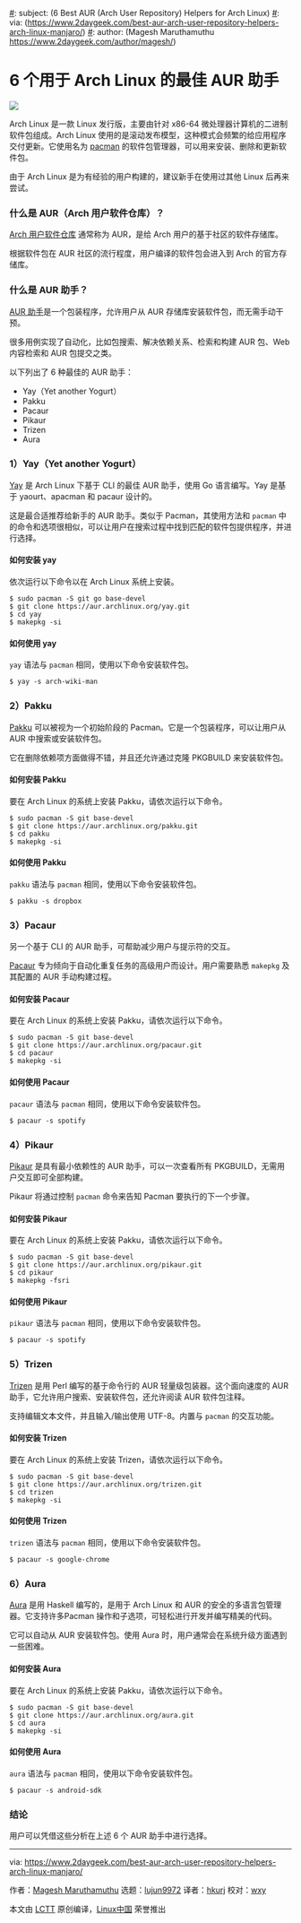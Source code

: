 [#]: collector: (lujun9972)
[#]: translator: (hkurj)
[#]: reviewer: (wxy)
[#]: publisher: ( )
[#]: url: ( )
[#]: subject: (6 Best AUR (Arch User Repository) Helpers for Arch Linux)
[#]: via: (https://www.2daygeek.com/best-aur-arch-user-repository-helpers-arch-linux-manjaro/)
[#]: author: (Magesh Maruthamuthu https://www.2daygeek.com/author/magesh/)

6 个用于 Arch Linux 的最佳 AUR 助手
======

![](https://img.linux.net.cn/data/attachment/album/202003/21/082920kxdmlwkk7xx7llpw.jpeg)

Arch Linux 是一款 Linux 发行版，主要由针对 x86-64 微处理器计算机的二进制软件包组成。Arch Linux 使用的是滚动发布模型，这种模式会频繁的给应用程序交付更新。它使用名为 [pacman][1] 的软件包管理器，可以用来安装、删除和更新软件包。

由于 Arch Linux 是为有经验的用户构建的，建议新手在使用过其他 Linux 后再来尝试。

### 什么是 AUR（Arch 用户软件仓库）？

[Arch 用户软件仓库][2] 通常称为 AUR，是给 Arch 用户的基于社区的软件存储库。

根据软件包在  AUR 社区的流行程度，用户编译的软件包会进入到 Arch 的官方存储库。

### 什么是 AUR 助手？

[AUR 助手][3]是一个包装程序，允许用户从 AUR 存储库安装软件包，而无需手动干预。

很多用例实现了自动化，比如包搜索、解决依赖关系、检索和构建 AUR 包、Web 内容检索和 AUR 包提交之类。

以下列出了 6 种最佳的 AUR 助手：

* Yay（Yet another Yogurt）
* Pakku
* Pacaur
* Pikaur
* Trizen
* Aura

### 1）Yay（Yet another Yogurt）

[Yay][4] 是 Arch Linux 下基于 CLI 的最佳 AUR 助手，使用 Go 语言编写。Yay 是基于 yaourt、apacman 和 pacaur 设计的。

这是最合适推荐给新手的 AUR 助手。类似于 Pacman，其使用方法和 `pacman` 中的命令和选项很相似，可以让用户在搜索过程中找到匹配的软件包提供程序，并进行选择。

#### 如何安装 yay

依次运行以下命令以在 Arch Linux 系统上安装。

```
$ sudo pacman -S git go base-devel
$ git clone https://aur.archlinux.org/yay.git
$ cd yay
$ makepkg -si
```

#### 如何使用 yay

`yay` 语法与 `pacman` 相同，使用以下命令安装软件包。

```
$ yay -s arch-wiki-man
```

### 2）Pakku

[Pakku][5] 可以被视为一个初始阶段的 Pacman。它是一个包装程序，可以让用户从 AUR 中搜索或安装软件包。

它在删除依赖项方面做得不错，并且还允许通过克隆 PKGBUILD 来安装软件包。

#### 如何安装 Pakku

要在 Arch Linux 的系统上安装 Pakku，请依次运行以下命令。

```
$ sudo pacman -S git base-devel
$ git clone https://aur.archlinux.org/pakku.git
$ cd pakku
$ makepkg -si
```

#### 如何使用 Pakku

`pakku` 语法与 `pacman` 相同，使用以下命令安装软件包。

```
$ pakku -s dropbox
```

### 3）Pacaur

另一个基于 CLI 的 AUR 助手，可帮助减少用户与提示符的交互。

[Pacaur][6] 专为倾向于自动化重复任务的高级用户而设计。用户需要熟悉 `makepkg` 及其配置的 AUR 手动构建过程。

#### 如何安装 Pacaur

要在 Arch Linux 的系统上安装 Pakku，请依次运行以下命令。

```
$ sudo pacman -S git base-devel
$ git clone https://aur.archlinux.org/pacaur.git
$ cd pacaur
$ makepkg -si
```

#### 如何使用 Pacaur

`pacaur` 语法与 `pacman` 相同，使用以下命令安装软件包。

```
$ pacaur -s spotify
```

### 4）Pikaur

[Pikaur][7] 是具有最小依赖性的 AUR 助手，可以一次查看所有 PKGBUILD，无需用户交互即可全部构建。

Pikaur 将通过控制 `pacman` 命令来告知 Pacman 要执行的下一个步骤。

#### 如何安装 Pikaur

要在 Arch Linux 的系统上安装 Pakku，请依次运行以下命令。

```
$ sudo pacman -S git base-devel
$ git clone https://aur.archlinux.org/pikaur.git
$ cd pikaur
$ makepkg -fsri
```

#### 如何使用 Pikaur

`pikaur` 语法与 `pacman` 相同，使用以下命令安装软件包。

```
$ pacaur -s spotify
```

### 5）Trizen

[Trizen][8] 是用 Perl 编写的基于命令行的 AUR 轻量级包装器。这个面向速度的 AUR 助手，它允许用户搜索、安装软件包，还允许阅读 AUR 软件包注释。

支持编辑文本文件，并且输入/输出使用 UTF-8。内置与 `pacman` 的交互功能。

#### 如何安装 Trizen

要在 Arch Linux 的系统上安装 Trizen，请依次运行以下命令。

```
$ sudo pacman -S git base-devel
$ git clone https://aur.archlinux.org/trizen.git
$ cd trizen
$ makepkg -si
```

#### 如何使用 Trizen

`trizen` 语法与 `pacman` 相同，使用以下命令安装软件包。

```
$ pacaur -s google-chrome
```

### 6）Aura

[Aura][9] 是用 Haskell 编写的，是用于 Arch Linux 和 AUR 的安全的多语言包管理器。它支持许多Pacman 操作和子选项，可轻松进行开发并编写精美的代码。

它可以自动从 AUR 安装软件包。使用 Aura 时，用户通常会在系统升级方面遇到一些困难。

#### 如何安装 Aura

要在 Arch Linux 的系统上安装 Pakku，请依次运行以下命令。

```
$ sudo pacman -S git base-devel
$ git clone https://aur.archlinux.org/aura.git
$ cd aura
$ makepkg -si
```

#### 如何使用 Aura

`aura` 语法与 `pacman` 相同，使用以下命令安装软件包。

```
$ pacaur -s android-sdk
```

### 结论

用户可以凭借这些分析在上述 6 个 AUR 助手中进行选择。

--------------------------------------------------------------------------------

via: https://www.2daygeek.com/best-aur-arch-user-repository-helpers-arch-linux-manjaro/

作者：[Magesh Maruthamuthu][a]
选题：[lujun9972][b]
译者：[hkurj](https://github.com/hkurj)
校对：[wxy](https://github.com/wxy)

本文由 [LCTT](https://github.com/LCTT/TranslateProject) 原创编译，[Linux中国](https://linux.cn/) 荣誉推出

[a]: https://www.2daygeek.com/author/magesh/
[b]: https://github.com/lujun9972
[1]: https://www.2daygeek.com/pacman-command-examples-manage-packages-arch-linux-system/
[2]: https://wiki.archlinux.org/index.php/Arch_User_Repository
[3]: https://wiki.archlinux.org/index.php/AUR_helpers
[4]: https://github.com/Jguer/yay
[5]: https://github.com/kitsunyan/pakku
[6]: https://github.com/E5ten/pacaur
[7]: https://github.com/actionless/pikaur
[8]: https://github.com/trizen/trizen
[9]: https://github.com/fosskers/aura
